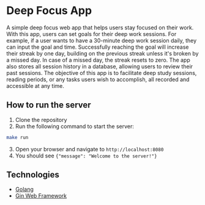 # Deep Focus App
A simple deep focus web app that helps users stay focused on their work. With this app, users can set goals for their deep work sessions. For example, if a user wants to have a 30-minute deep work session daily, they can input the goal and time. Successfully reaching the goal will increase their streak by one day, building on the previous streak unless it's broken by a missed day. In case of a missed day, the streak resets to zero. The app also stores all session history in a database, allowing users to review their past sessions. The objective of this app is to facilitate deep study sessions, reading periods, or any tasks users wish to accomplish, all recorded and accessible at any time.

## How to run the server
1. Clone the repository
2. Run the following command to start the server:
```bash
make run
```
3. Open your browser and navigate to `http://localhost:8080`
4. You should see `{"message": "Welcome to the server!"}`


## Technologies
- [Golang](https://golang.org/)
- [Gin Web Framework](https://pkg.go.dev/github.com/gin-gonic/gin#section-readme)